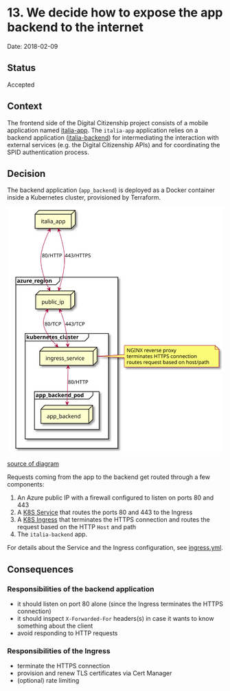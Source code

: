 # 13. We decide how to expose the app backend to the internet

Date: 2018-02-09

## Status

Accepted

## Context

The frontend side of the Digital Citizenship project consists of a mobile
application named [italia-app](https://github.com/teamdigitale/italia-app).
The `italia-app` application relies on a backend application ([italia-backend](https://github.com/teamdigitale/italia-backend))
for intermediating the interaction with external services (e.g. the Digital
Citizenship APIs) and for coordinating the SPID authentication process.

## Decision

The backend application (`app_backend`) is deployed as a Docker container
inside a Kubernetes cluster, provisioned by Terraform.

![img](0013-1.svg)

[source of diagram](https://www.planttext.com/?text=XP7FIiGm4CRlynJp0cK5zo2oo887tSkoO0-2I4ZJsJPicyH9ilW7tzsaQbjwKCWXpFpovPlvjZv83h7l08oj2NMGdPP2EWTmPDaJolV899WQRGr-_60kLfrMGe_KALR4XW9veRhe0_78QjCmUIyyyLah6dMT4vLK9pArSBOUyLaTuFFtm6GCDqLHt4mMy1glBbRtPNdu6rglBmVg0M0gRpArSFWjMDuU_kUoPWPXsHhusIWpasdCGCYwQGFQ8pujdZu3xkzs-qTaEXFxj6kshs-0QQMzDZ9j68SfK5bZI8KK2o3Rc1jCBv5ym4fwgZ7brLeVLaw65hA7_370DbrJu5y0)

Requests coming from the app to the backend get routed through a few components:

  1. An Azure public IP with a firewall configured to listen on ports 80 and 443
  1. A [K8S Service](https://kubernetes.io/docs/concepts/services-networking/service/) that routes the ports 80 and 443 to the Ingress
  1. A [K8S Ingress](https://kubernetes.io/docs/concepts/services-networking/ingress/) that terminates the HTTPS connection and routes the request based on the HTTP `Host` and path
  1. The `italia-backend` app.

For details about the Service and the Ingress configuration, see
[ingress.yml](https://github.com/teamdigitale/digital-citizenship/blob/master/infrastructure/kubernetes/ingress.yml).

## Consequences

### Responsibilities of the backend application

  * it should listen on port 80 alone (since the Ingress terminates the HTTPS
    connection)
  * it should inspect `X-Forwarded-For` headers(s) in case it wants to know
    something about the client
  * avoid responding to HTTP requests

### Responsibilities of the Ingress

  * terminate the HTTPS connection
  * provision and renew TLS certificates via Cert Manager
  * (optional) rate limiting
